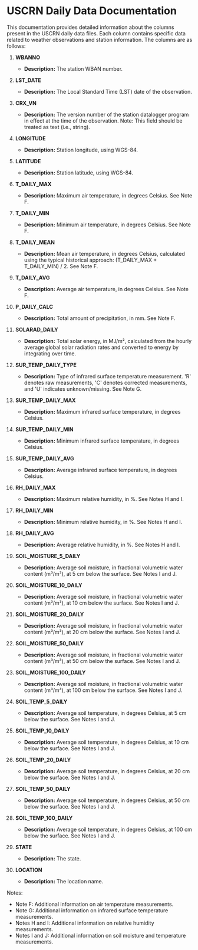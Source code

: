 # USCRN Daily Data Documentation

This documentation provides detailed information about the columns present in the USCRN daily data files. Each column contains specific data related to weather observations and station information. The columns are as follows:

1. **WBANNO**  
   - **Description:** The station WBAN number.

2. **LST_DATE**  
   - **Description:** The Local Standard Time (LST) date of the observation.

3. **CRX_VN**  
   - **Description:** The version number of the station datalogger program in effect at the time of the observation. Note: This field should be treated as text (i.e., string).

4. **LONGITUDE**  
   - **Description:** Station longitude, using WGS-84.

5. **LATITUDE**  
   - **Description:** Station latitude, using WGS-84.

6. **T_DAILY_MAX**  
   - **Description:** Maximum air temperature, in degrees Celsius. See Note F.

7. **T_DAILY_MIN**  
   - **Description:** Minimum air temperature, in degrees Celsius. See Note F.

8. **T_DAILY_MEAN**  
   - **Description:** Mean air temperature, in degrees Celsius, calculated using the typical historical approach: (T_DAILY_MAX + T_DAILY_MIN) / 2. See Note F.

9. **T_DAILY_AVG**  
   - **Description:** Average air temperature, in degrees Celsius. See Note F.

10. **P_DAILY_CALC**  
    - **Description:** Total amount of precipitation, in mm. See Note F.

11. **SOLARAD_DAILY**  
    - **Description:** Total solar energy, in MJ/m², calculated from the hourly average global solar radiation rates and converted to energy by integrating over time.

12. **SUR_TEMP_DAILY_TYPE**  
    - **Description:** Type of infrared surface temperature measurement. 'R' denotes raw measurements, 'C' denotes corrected measurements, and 'U' indicates unknown/missing. See Note G.

13. **SUR_TEMP_DAILY_MAX**  
    - **Description:** Maximum infrared surface temperature, in degrees Celsius.

14. **SUR_TEMP_DAILY_MIN**  
    - **Description:** Minimum infrared surface temperature, in degrees Celsius.

15. **SUR_TEMP_DAILY_AVG**  
    - **Description:** Average infrared surface temperature, in degrees Celsius.

16. **RH_DAILY_MAX**  
    - **Description:** Maximum relative humidity, in %. See Notes H and I.

17. **RH_DAILY_MIN**  
    - **Description:** Minimum relative humidity, in %. See Notes H and I.

18. **RH_DAILY_AVG**  
    - **Description:** Average relative humidity, in %. See Notes H and I.

19. **SOIL_MOISTURE_5_DAILY**  
    - **Description:** Average soil moisture, in fractional volumetric water content (m³/m³), at 5 cm below the surface. See Notes I and J.

20. **SOIL_MOISTURE_10_DAILY**  
    - **Description:** Average soil moisture, in fractional volumetric water content (m³/m³), at 10 cm below the surface. See Notes I and J.

21. **SOIL_MOISTURE_20_DAILY**  
    - **Description:** Average soil moisture, in fractional volumetric water content (m³/m³), at 20 cm below the surface. See Notes I and J.

22. **SOIL_MOISTURE_50_DAILY**  
    - **Description:** Average soil moisture, in fractional volumetric water content (m³/m³), at 50 cm below the surface. See Notes I and J.

23. **SOIL_MOISTURE_100_DAILY**  
    - **Description:** Average soil moisture, in fractional volumetric water content (m³/m³), at 100 cm below the surface. See Notes I and J.

24. **SOIL_TEMP_5_DAILY**  
    - **Description:** Average soil temperature, in degrees Celsius, at 5 cm below the surface. See Notes I and J.

25. **SOIL_TEMP_10_DAILY**  
    - **Description:** Average soil temperature, in degrees Celsius, at 10 cm below the surface. See Notes I and J.

26. **SOIL_TEMP_20_DAILY**  
    - **Description:** Average soil temperature, in degrees Celsius, at 20 cm below the surface. See Notes I and J.

27. **SOIL_TEMP_50_DAILY**  
    - **Description:** Average soil temperature, in degrees Celsius, at 50 cm below the surface. See Notes I and J.

28. **SOIL_TEMP_100_DAILY**  
    - **Description:** Average soil temperature, in degrees Celsius, at 100 cm below the surface. See Notes I and J.

29. **STATE**  
    - **Description:** The state.

30. **LOCATION**  
    - **Description:** The location name.

Notes:
- Note F: Additional information on air temperature measurements.
- Note G: Additional information on infrared surface temperature measurements.
- Notes H and I: Additional information on relative humidity measurements.
- Notes I and J: Additional information on soil moisture and temperature measurements.